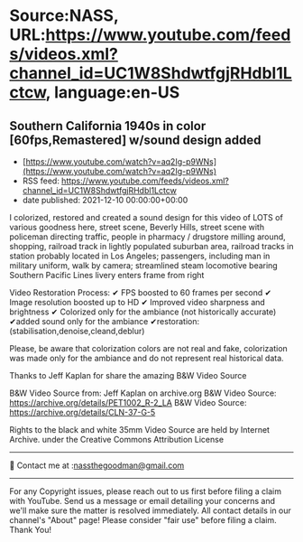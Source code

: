 # Source:NASS, URL:https://www.youtube.com/feeds/videos.xml?channel_id=UC1W8ShdwtfgjRHdbl1Lctcw, language:en-US

## Southern California 1940s in color [60fps,Remastered] w/sound design added
 - [https://www.youtube.com/watch?v=aq2Ig-p9WNs](https://www.youtube.com/watch?v=aq2Ig-p9WNs)
 - RSS feed: https://www.youtube.com/feeds/videos.xml?channel_id=UC1W8ShdwtfgjRHdbl1Lctcw
 - date published: 2021-12-10 00:00:00+00:00

I colorized, restored and created a sound design for this video of  LOTS of various goodness here, street scene, Beverly Hills, street scene with policeman directing traffic, people in pharmacy / drugstore milling around, shopping, railroad track in lightly populated suburban area, 
railroad tracks in station probably located in Los Angeles; passengers, including man in military uniform, walk by camera; streamlined steam locomotive bearing Southern Pacific Lines livery enters frame from right


Video Restoration Process:
✔ FPS boosted to 60 frames per second 
✔ Image resolution boosted up to HD 
✔ Improved video sharpness and brightness 
✔ Colorized only for the ambiance (not historically accurate)
✔added sound only for the ambiance
✔restoration:(stabilisation,denoise,cleand,deblur) 

Please, be aware that colorization colors are not real and fake, colorization was made only for the ambiance and do not represent real historical data.

Thanks to Jeff Kaplan for share the amazing B&W Video Source

B&W Video Source from: Jeff Kaplan on archive.org
B&W Video Source: https://archive.org/details/PET1002_R-2_LA
B&W Video Source: https://archive.org/details/CLN-37-G-5


Rights to the black and white 35mm Video Source are held by Internet Archive. under the Creative Commons Attribution License
- - - - - - - - - - - - - - - - - - - -
📨 Contact me at :nassthegoodman@gmail.com
- - - - - - - - - - - - - - - - - - - -
For any Copyright issues, please reach out to us first before filing a claim with YouTube. Send us a message or email detailing your concerns and we'll make sure the matter is resolved immediately. All contact details in our channel's "About" page! Please consider "fair use" before filing a claim. Thank You!

